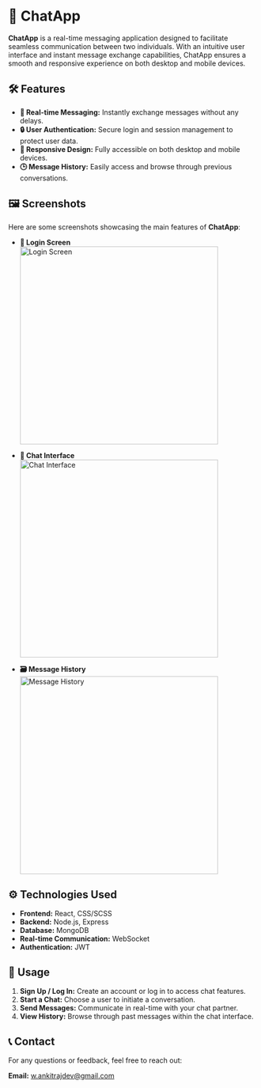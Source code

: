 # 📱 **ChatApp**

**ChatApp** is a real-time messaging application designed to facilitate seamless communication between two individuals. With an intuitive user interface and instant message exchange capabilities, ChatApp ensures a smooth and responsive experience on both desktop and mobile devices.

## 🛠️ **Features**

- **💬 Real-time Messaging:** Instantly exchange messages without any delays.
- **🔒 User Authentication:** Secure login and session management to protect user data.
- **📱 Responsive Design:** Fully accessible on both desktop and mobile devices.
- **🕒 Message History:** Easily access and browse through previous conversations.

## 🖼️ **Screenshots**

Here are some screenshots showcasing the main features of **ChatApp**:

- **🔐 Login Screen**  
  <img src="https://github.com/user-attachments/assets/73c3e8cf-4a9e-4fcb-a061-9c5ffd66349f" alt="Login Screen" width="400">

- **💬 Chat Interface**  
  <img src="https://github.com/user-attachments/assets/2502ee25-fc9e-45af-a4c5-c48d39534eb7" alt="Chat Interface" width="400">

- **🗃️ Message History**  
  <img src="https://github.com/user-attachments/assets/ad408f12-ea23-45ad-b3b4-dacaf42c431d" alt="Message History" width="400">




## ⚙️ **Technologies Used**

- **Frontend:** React, CSS/SCSS
- **Backend:** Node.js, Express
- **Database:** MongoDB
- **Real-time Communication:** WebSocket
- **Authentication:** JWT

## 🚀 **Usage**

1. **Sign Up / Log In:** Create an account or log in to access chat features.
2. **Start a Chat:** Choose a user to initiate a conversation.
3. **Send Messages:** Communicate in real-time with your chat partner.
4. **View History:** Browse through past messages within the chat interface.

## 📞 **Contact**

For any questions or feedback, feel free to reach out:

**Email:** [w.ankitrajdev@gmail.com](mailto:w.ankitrajdev@gmail.com)


